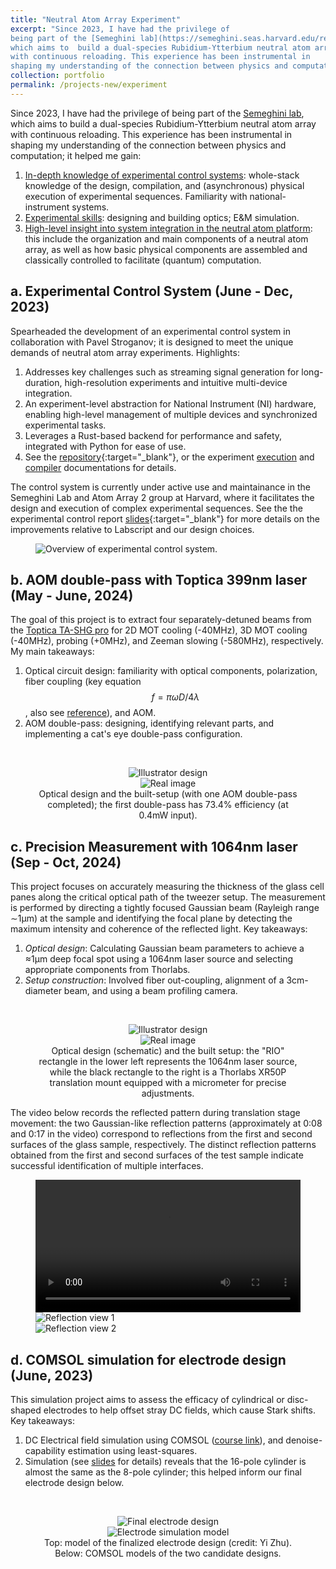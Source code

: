 ```yaml
---
title: "Neutral Atom Array Experiment"
excerpt: "Since 2023, I have had the privilege of 
being part of the [Semeghini lab](https://semeghini.seas.harvard.edu/research-2/), 
which aims to  build a dual-species Rubidium-Ytterbium neutral atom array 
with continuous reloading. This experience has been instrumental in 
shaping my understanding of the connection between physics and computation; it helped me gain...<br/><img src='/images/experiments/Expctrl_schematic.png'>"
collection: portfolio
permalink: /projects-new/experiment
---
```


Since 2023, I have had the privilege of 
being part of the [Semeghini lab](https://semeghini.seas.harvard.edu/research-2/), 
which aims to  build a dual-species Rubidium-Ytterbium neutral atom array 
with continuous reloading. This experience has been instrumental in 
shaping my understanding of the connection between physics and computation; it helped me gain: 
1. <u>In-depth knowledge of experimental control systems</u>: 
    whole-stack knowledge of the design, compilation, and (asynchronous) 
    physical execution of experimental sequences. Familiarity with 
    national-instrument systems. 
2. <u>Experimental skills</u>: 
    designing and building optics; E&M simulation.  
3. <u>High-level insight into system integration in the neutral atom platform</u>: 
    this include the organization and main components of a neutral atom array, as well as how basic physical components are assembled and classically controlled to facilitate (quantum) computation. 


a. Experimental Control System (June - Dec, 2023)
------

Spearheaded the development of an 
experimental control system in collaboration with Pavel Stroganov; 
it is designed to meet the unique demands of neutral atom array experiments. 
Highlights: 
1. Addresses key challenges such as streaming signal 
    generation for long-duration, high-resolution experiments and intuitive multi-device integration.
2. An experiment-level abstraction for National Instrument (NI) hardware, 
    enabling high-level management of multiple devices and synchronized experimental tasks. 
3. Leverages a Rust-based backend for performance and safety, integrated with Python for ease of use. 
4. See the [repository](https://github.com/Semeghini-Lab/NI-experiment-control){:target="_blank"}, or 
    the experiment [execution](https://docs.rs/niexpctrl_backend/0.1.0/niexpctrl_backend/) 
    and [compiler](https://docs.rs/nicompiler_backend/0.3.0/nicompiler_backend) 
    documentations for details. 

The control system is currently under active use and maintainance in the Semeghini Lab and Atom Array 2 group at Harvard, where it facilitates the design and execution of complex experimental sequences. See the the experimental control report [slides](https://nlyu1.github.io/files/Experimental_control_capstone.pdf){:target="_blank"} for more details on the improvements relative to Labscript and our design choices. 
<br/>
<figure>
  <img src='/images/experiments/Expctrl_schematic.png' alt='Overview of experimental control system.'>
</figure>

b. AOM double-pass with Toptica 399nm laser (May - June, 2024)
------

The goal of this project is to extract four separately-detuned beams from the [Toptica TA-SHG pro](https://www.toptica.com/products/tunable-diode-lasers/frequency-converted-lasers/ta-shg-pro) for 2D MOT cooling (-40MHz), 3D MOT cooling (-40MHz), probing (+0MHz), and Zeeman slowing (-580MHz), respectively. 
My main takeaways: 
1. Optical circuit design: familiarity with optical components, polarization, 
    fiber coupling (key equation $$f=\pi \omega D/4\lambda$$, also see [reference](https://www.newport.com/medias/sys_master/images/images/h04/h2a/9131726962718/Tech-Note-14-Fiber-Coupling.pdf)), and AOM. 
2. AOM double-pass: designing, identifying relevant parts, and implementing a cat's eye double-pass configuration. 
<br/>
<figure style="text-align: center;">
  <img src='/images/experiments/SHGOpticalPath.png' alt='Illustrator design'>
  <br/>
  <img src='/images/experiments/SHGImage.png' alt='Real image'>
  <figcaption style="display: block; text-align: center; margin: 0 auto;">Optical design and the built-setup (with one AOM double-pass completed); the first double-pass has 73.4% efficiency (at 0.4mW input). </figcaption>
</figure>

c. Precision Measurement with 1064nm laser (Sep - Oct, 2024)
------

This project focuses on accurately measuring the thickness of the glass cell panes along the critical optical path of the tweezer setup. The measurement is performed by directing a tightly focused Gaussian beam (Rayleigh range ∼1μm) at the sample and identifying the focal plane by detecting the maximum intensity and coherence of the reflected light. Key takeaways: 
1. *Optical design*: Calculating Gaussian beam parameters to achieve a ≈1μm deep focal spot using a 1064nm laser source and selecting appropriate components from Thorlabs.
2. *Setup construction*: Involved fiber out-coupling, alignment of a 3cm-diameter beam, and using a beam profiling camera. 

<br/>
<figure style="text-align: center;">
  <img src='/images/experiments/4surface_design.png' alt='Illustrator design'>
  <br/>
  <img src='/images/experiments/4surface_real.JPG' alt='Real image'>
  <figcaption style="display: block; text-align: center; margin: 0 auto;">Optical design (schematic) and the built setup: the "RIO" rectangle in the lower left represents the 1064nm laser source, while the black rectangle to the right is a Thorlabs XR50P translation mount equipped with a micrometer for precise adjustments. </figcaption>
</figure>

The video below records the reflected pattern during translation stage movement: the two Gaussian-like reflection patterns (approximately at 0:08 and 0:17 in the video) correspond to reflections from the first and second surfaces of the glass sample, respectively. The distinct reflection patterns obtained from the first and second surfaces of the test sample indicate successful identification of multiple interfaces.
<br/>
<figure>
<video style="width: 100%; max-width: 800px;" controls>
  <source src="/images/experiments/4surface_video.mp4" type="video/mp4">
  Your browser does not support the video tag.
</video>
<img src='/images/experiments/4surface_reflect1.png' alt='Reflection view 1'>
<br/>
<img src='/images/experiments/4surface_reflect2.png' alt='Reflection view 2'>
</figure>

d. COMSOL simulation for electrode design (June, 2023)
------

This simulation project aims to assess the efficacy of cylindrical or disc-shaped electrodes to help offset stray DC fields, which cause Stark shifts. Key takeaways: 
1. DC Electrical field simulation using COMSOL ([course link](https://www.comsol.com/blogs/course-modeling-electromagnetic-coils-in-comsol)), and denoise-capability estimation using least-squares. 
2. Simulation (see [slides](https://nlyu1.github.io/files/Electrode_simulation.pdf) for details) reveals that the 16-pole cylinder is almost the same as the 8-pole cylinder; this helped inform our final electrode design below. 


<br/>
<figure style="text-align: center;">
  <img src='/images/experiments/electrodesFinal.png' alt='Final electrode design'>
  <br/>
  <img src='/images/experiments/electrodesModel.png' alt='Electrode simulation model'>
  <figcaption style="display: block; text-align: center; margin: 0 auto;">Top: model of the finalized electrode design (credit: Yi Zhu). Below: COMSOL models of the two candidate designs.  </figcaption>
</figure>

